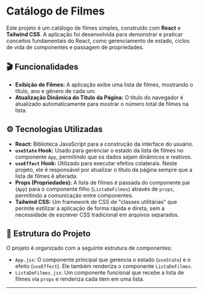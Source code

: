 # Catálogo de Filmes

Este projeto é um catálogo de filmes simples, construído com **React** e **Tailwind CSS**. A aplicação foi desenvolvida para demonstrar e praticar conceitos fundamentais do React, como gerenciamento de estado, ciclos de vida de componentes e passagem de propriedades.

## 🎬 Funcionalidades

- **Exibição de Filmes:** A aplicação exibe uma lista de filmes, mostrando o título, ano e gênero de cada um.
- **Atualização Dinâmica do Título da Página:** O título do navegador é atualizado automaticamente para mostrar o número total de filmes na lista.

## ⚙️ Tecnologias Utilizadas

- **React:** Biblioteca JavaScript para a construção da interface do usuário.
- **`useState` Hook:** Usado para gerenciar o estado da lista de filmes no componente `App`, permitindo que os dados sejam dinâmicos e reativos.
- **`useEffect` Hook:** Utilizado para executar efeitos colaterais. Neste projeto, ele é responsável por atualizar o título da página sempre que a lista de filmes é alterada.
- **Props (Propriedades):** A lista de filmes é passada do componente pai (`App`) para o componente filho (`ListaDeFilmes`) através de `props`, permitindo a comunicação entre componentes.
- **Tailwind CSS:** Um framework de CSS de "classes utilitárias" que permite estilizar a aplicação de forma rápida e direta, sem a necessidade de escrever CSS tradicional em arquivos separados.

## 📂 Estrutura do Projeto

O projeto é organizado com a seguinte estrutura de componentes:

- `App.jsx`: O componente principal que gerencia o estado (`useState`) e o efeito (`useEffect`). Ele também renderiza o componente `ListaDeFilmes`.
- `ListaDeFilmes.jsx`: Um componente funcional que recebe a lista de filmes via `props` e renderiza cada item em uma lista.

---
